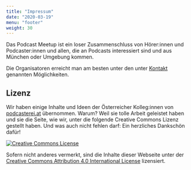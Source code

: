 ```yaml
---
title: "Impressum"
date: "2020-03-19"
menu: "footer"
weight: 30
---
```

Das Podcast Meetup ist ein loser Zusammenschluss von Hörer:innen und Podcaster:innen und allen, die an Podcasts interessiert sind und aus München oder Umgebung kommen. 

Die Organisatoren erreicht man am besten unter den unter [Kontakt](/kontakt) genannten Möglichkeiten.


## Lizenz

Wir haben einige Inhalte und Ideen der Österreicher Kolleg:innen von [podcasterei.at](https://www.podcasterei.at/) übernommen. 
Warum? 
Weil sie tolle Arbeit geleistet haben und sie die Seite, wie wir, unter die folgende Creative Commons Lizenz gestellt haben. 
Und was auch nicht fehlen darf:
Ein herzliches Dankschön dafür!

[![Creative Commons License](https://i.creativecommons.org/l/by/4.0/88x31.png)](http://creativecommons.org/licenses/by/4.0/)

Sofern nicht anderes vermerkt, sind die Inhalte dieser Webseite unter der [Creative Commons Attribution 4.0 International License](http://creativecommons.org/licenses/by/4.0/) lizensiert.


